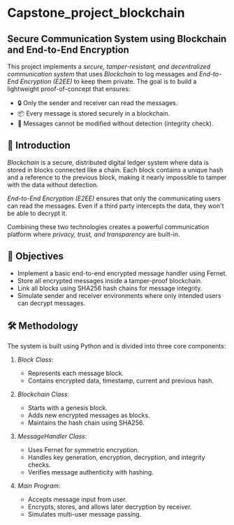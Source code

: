 # Capstone_project_blockchain
## Secure Communication System using Blockchain and End-to-End Encryption

This project implements a *secure, tamper-resistant, and decentralized communication system* that uses *Blockchain* to log messages and *End-to-End Encryption (E2EE)* to keep them private. The goal is to build a lightweight proof-of-concept that ensures:

- 🔒 Only the sender and receiver can read the messages.
- 📦 Every message is stored securely in a blockchain.
- 🔁 Messages cannot be modified without detection (integrity check).


## 🧠 Introduction

*Blockchain* is a secure, distributed digital ledger system where data is stored in blocks connected like a chain. Each block contains a unique hash and a reference to the previous block, making it nearly impossible to tamper with the data without detection.

*End-to-End Encryption (E2EE)* ensures that only the communicating users can read the messages. Even if a third party intercepts the data, they won't be able to decrypt it.

Combining these two technologies creates a powerful communication platform where *privacy, trust, and transparency* are built-in.


## 🎯 Objectives

- Implement a basic end-to-end encrypted message handler using Fernet.
- Store all encrypted messages inside a tamper-proof blockchain.
- Link all blocks using SHA256 hash chains for message integrity.
- Simulate sender and receiver environments where only intended users can decrypt messages.

## 🛠️ Methodology

The system is built using Python and is divided into three core components:

1. *Block Class*:
   - Represents each message block.
   - Contains encrypted data, timestamp, current and previous hash.

2. *Blockchain Class*:
   - Starts with a genesis block.
   - Adds new encrypted messages as blocks.
   - Maintains the hash chain using SHA256.

3. *MessageHandler Class*:
   - Uses Fernet for symmetric encryption.
   - Handles key generation, encryption, decryption, and integrity checks.
   - Verifies message authenticity with hashing.

4. *Main Program*:
   - Accepts message input from user.
   - Encrypts, stores, and allows later decryption by receiver.
   - Simulates multi-user message passing.
